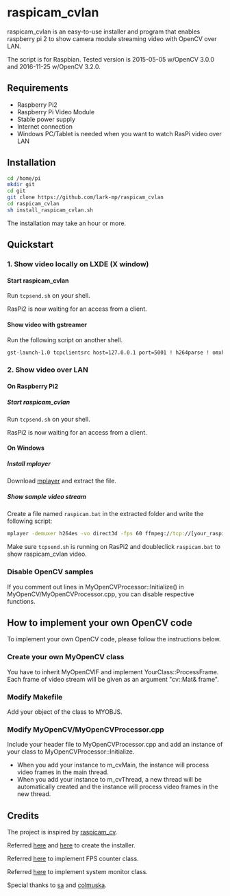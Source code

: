 # raspicam_cvlan
raspicam_cvlan is an easy-to-use installer and program that enables raspberry pi 2 to show camera module streaming video with OpenCV over LAN.

The script is for Raspbian. Tested version is 2015-05-05 w/OpenCV 3.0.0 and 2016-11-25 w/OpenCV 3.2.0.
## Requirements
* Raspberry Pi2
* Raspberry Pi Video Module
* Stable power supply
* Internet connection
* Windows PC/Tablet is needed when you want to watch RasPi video over LAN

## Installation
```bash
cd /home/pi
mkdir git
cd git
git clone https://github.com/lark-mp/raspicam_cvlan
cd raspicam_cvlan
sh install_raspicam_cvlan.sh
```
The installation may take an hour or more.

## Quickstart
### 1. Show video locally on LXDE (X window)
#### Start raspicam_cvlan

Run ``tcpsend.sh`` on your shell.

RasPi2 is now waiting for an access from a client.

#### Show video with gstreamer

Run the following script on another shell.

```cmd
gst-launch-1.0 tcpclientsrc host=127.0.0.1 port=5001 ! h264parse ! omxh264dec ! "video/x-raw, format=(string)I420" ! autovideosink
```

### 2. Show video over LAN

#### On Raspberry Pi2

##### Start raspicam_cvlan

Run ``tcpsend.sh`` on your shell.

RasPi2 is now waiting for an access from a client.

#### On Windows

##### Install mplayer
Download [mplayer](https://www.mplayerhq.hu/design7/dload.html) and extract the file.

##### Show sample video stream
<!-- #### Windows -->
Create a file named ``raspicam.bat`` in the extracted folder and write the following script:

```cmd
mplayer -demuxer h264es -vo direct3d -fps 60 ffmpeg://tcp://[your_raspi_IP_address]:5001
```

Make sure ``tcpsend.sh`` is running on RasPi2 and doubleclick ``raspicam.bat`` to show raspicam_cvlan video.

<!-- #### Linux
* Install mplayer with a package manager or download from [mplayer website](https://www.mplayerhq.hu/design7/dload.html).
* Type the following script on your shell:

```bash
mplayer -demuxer h264es -vo direct3d -fps 60 ffmpeg://tcp://[your_raspi_IP_address]:5001
```
-->

### Disable OpenCV samples
If you comment out lines in MyOpenCVProcessor::Initialize() in MyOpenCV/MyOpenCVProcessor.cpp, you can disable respective functions.

## How to implement your own OpenCV code
To implement your own OpenCV code, please follow the instructions below.

### Create your own MyOpenCV class
You have to inherit MyOpenCVIF and implement YourClass::ProcessFrame.
Each frame of video stream will be given as an argument "cv::Mat& frame".

### Modify Makefile
Add your object of the class to MYOBJS.

### Modify MyOpenCV/MyOpenCVProcessor.cpp
Include your header file to MyOpenCVProcessor.cpp and add an instance of your class to MyOpenCVProcessor::Initialize.
* When you add your instance to m_cvMain, the instance will process video frames in the main thread.
* When you add your instance to m_cvThread, a new thread will be automatically created and the instance will process video frames in the new thread.

## Credits
The project is inspired by [raspicam_cv](https://github.com/robidouille/robidouille/tree/master/raspicam_cv "raspicam_cv").

Referred [here](http://blog.studiok-i.net/raspberry-pi/1244.html) and [here](http://blog.studiok-i.net/raspberry-pi/848.html) to create the installer.

Referred [here](http://iwaki2009.blogspot.jp/2012/08/opencvfps.html) to implement FPS counter class.

Referred [here](http://myenigma.hatenablog.com/entry/2015/04/27/185822) to implement system monitor class.

Special thanks to [sa](https://twitter.com/sa_tsuklog "sa_tsuklog") and [colmuska](https://twitter.com/colmuska "colmuska").
